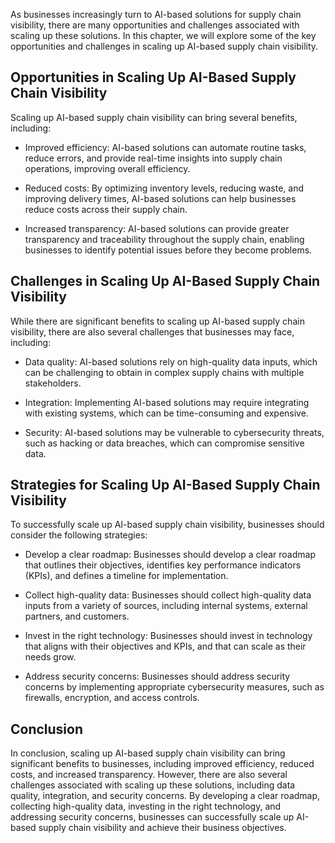 
As businesses increasingly turn to AI-based solutions for supply chain visibility, there are many opportunities and challenges associated with scaling up these solutions. In this chapter, we will explore some of the key opportunities and challenges in scaling up AI-based supply chain visibility.

Opportunities in Scaling Up AI-Based Supply Chain Visibility
------------------------------------------------------------

Scaling up AI-based supply chain visibility can bring several benefits, including:

* Improved efficiency: AI-based solutions can automate routine tasks, reduce errors, and provide real-time insights into supply chain operations, improving overall efficiency.

* Reduced costs: By optimizing inventory levels, reducing waste, and improving delivery times, AI-based solutions can help businesses reduce costs across their supply chain.

* Increased transparency: AI-based solutions can provide greater transparency and traceability throughout the supply chain, enabling businesses to identify potential issues before they become problems.

Challenges in Scaling Up AI-Based Supply Chain Visibility
---------------------------------------------------------

While there are significant benefits to scaling up AI-based supply chain visibility, there are also several challenges that businesses may face, including:

* Data quality: AI-based solutions rely on high-quality data inputs, which can be challenging to obtain in complex supply chains with multiple stakeholders.

* Integration: Implementing AI-based solutions may require integrating with existing systems, which can be time-consuming and expensive.

* Security: AI-based solutions may be vulnerable to cybersecurity threats, such as hacking or data breaches, which can compromise sensitive data.

Strategies for Scaling Up AI-Based Supply Chain Visibility
----------------------------------------------------------

To successfully scale up AI-based supply chain visibility, businesses should consider the following strategies:

* Develop a clear roadmap: Businesses should develop a clear roadmap that outlines their objectives, identifies key performance indicators (KPIs), and defines a timeline for implementation.

* Collect high-quality data: Businesses should collect high-quality data inputs from a variety of sources, including internal systems, external partners, and customers.

* Invest in the right technology: Businesses should invest in technology that aligns with their objectives and KPIs, and that can scale as their needs grow.

* Address security concerns: Businesses should address security concerns by implementing appropriate cybersecurity measures, such as firewalls, encryption, and access controls.

Conclusion
----------

In conclusion, scaling up AI-based supply chain visibility can bring significant benefits to businesses, including improved efficiency, reduced costs, and increased transparency. However, there are also several challenges associated with scaling up these solutions, including data quality, integration, and security concerns. By developing a clear roadmap, collecting high-quality data, investing in the right technology, and addressing security concerns, businesses can successfully scale up AI-based supply chain visibility and achieve their business objectives.
